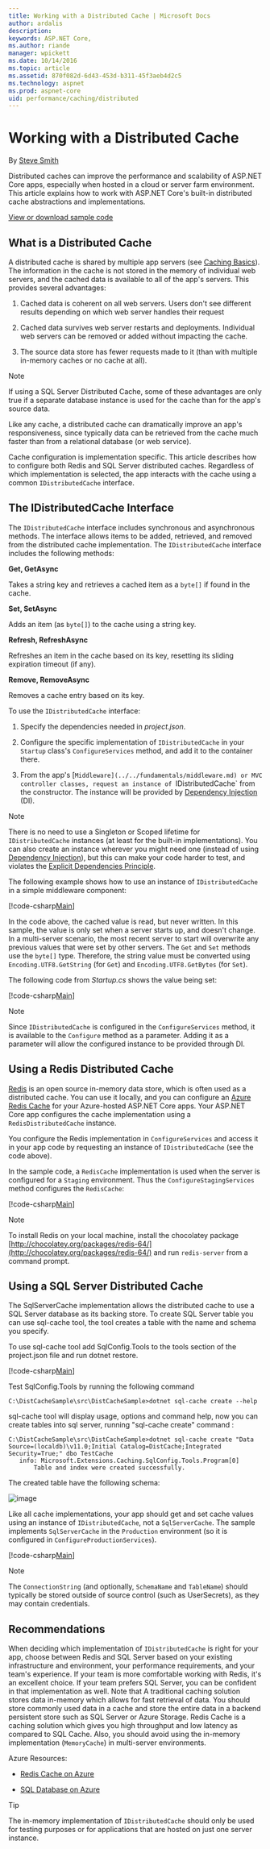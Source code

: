 ```yaml
---
title: Working with a Distributed Cache | Microsoft Docs
author: ardalis
description: 
keywords: ASP.NET Core,
ms.author: riande
manager: wpickett
ms.date: 10/14/2016
ms.topic: article
ms.assetid: 870f082d-6d43-453d-b311-45f3aeb4d2c5
ms.technology: aspnet
ms.prod: aspnet-core
uid: performance/caching/distributed
---
```

# Working with a Distributed Cache

By [Steve Smith](http://ardalis.com)

Distributed caches can improve the performance and scalability of ASP.NET Core apps, especially when hosted in a cloud or server farm environment. This article explains how to work with ASP.NET Core's built-in distributed cache abstractions and implementations.

[View or download sample code](https://github.com/aspnet/Docs/tree/master/aspnetcore/performance/caching/distributed/sample)

## What is a Distributed Cache

A distributed cache is shared by multiple app servers (see [Caching Basics](memory.md#caching-basics)). The information in the cache is not stored in the memory of individual web servers, and the cached data is available to all of the app's servers. This provides several advantages:

1. Cached data is coherent on all web servers. Users don't see different results depending on which web server handles their request

2. Cached data survives web server restarts and deployments. Individual web servers can be removed or added without impacting the cache.

3. The source data store has fewer requests made to it (than with multiple in-memory caches or no cache at all).

> [!NOTE]
> If using a SQL Server Distributed Cache, some of these advantages are only true if a separate database instance is used for the cache than for the app's source data.

Like any cache, a distributed cache can dramatically improve an app's responsiveness, since typically data can be retrieved from the cache much faster than from a relational database (or web service).

Cache configuration is implementation specific. This article describes how to configure both Redis and SQL Server distributed caches. Regardless of which implementation is selected, the app interacts with the cache using a common `IDistributedCache` interface.

## The IDistributedCache Interface

The `IDistributedCache` interface includes synchronous and asynchronous methods. The interface allows items to be added, retrieved, and removed from the distributed cache implementation. The `IDistributedCache` interface includes the following methods:

**Get, GetAsync**

Takes a string key and retrieves a cached item as a `byte[]` if found in the cache.

**Set, SetAsync**

Adds an item (as `byte[]`) to the cache using a string key.

**Refresh, RefreshAsync**

Refreshes an item in the cache based on its key, resetting its sliding expiration timeout (if any).

**Remove, RemoveAsync**

Removes a cache entry based on its key.

To use the `IDistributedCache` interface:

   1. Specify the dependencies needed in *project.json*.

   2. Configure the specific implementation of `IDistributedCache` in your `Startup` class's `ConfigureServices` method, and add it to the container there.

   3. From the app's [`Middleware](../../fundamentals/middleware.md) or MVC controller classes, request an instance of `IDistributedCache` from the constructor. The instance will be provided by [Dependency Injection](../../fundamentals/dependency-injection.md) (DI).

> [!NOTE]
> There is no need to use a Singleton or Scoped lifetime for `IDistributedCache` instances (at least for the built-in implementations). You can also create an instance wherever you might need one (instead of using [Dependency Injection](../../fundamentals/dependency-injection.md)), but this can make your code harder to test, and violates the [Explicit Dependencies Principle](http://deviq.com/explicit-dependencies-principle/).

The following example shows how to use an instance of `IDistributedCache` in a simple middleware component:

[!code-csharp[Main](./distributed/sample/src/DistCacheSample/StartTimeHeader.cs?highlight=15,18,21,27,28,29,30,31)]

In the code above, the cached value is read, but never written. In this sample, the value is only set when a server starts up, and doesn't change. In a multi-server scenario, the most recent server to start will overwrite any previous values that were set by other servers. The `Get` and `Set` methods use the `byte[]` type. Therefore, the string value must be converted using `Encoding.UTF8.GetString` (for `Get`) and `Encoding.UTF8.GetBytes` (for `Set`).

The following code from *Startup.cs* shows the value being set:

[!code-csharp[Main](./distributed/sample/src/DistCacheSample/Startup.cs?highlight=2,4,5,6&range=58-66)]

> [!NOTE]
> Since `IDistributedCache` is configured in the `ConfigureServices` method, it is available to the `Configure` method as a parameter. Adding it as a parameter will allow the configured instance to be provided through DI.

## Using a Redis Distributed Cache

[Redis](http://redis.io) is an open source in-memory data store, which is often used as a distributed cache. You can use it locally, and you can configure an [Azure Redis Cache](https://azure.microsoft.com/en-us/services/cache/) for your Azure-hosted ASP.NET Core apps. Your ASP.NET Core app configures the cache implementation using a `RedisDistributedCache` instance.

You configure the Redis implementation in `ConfigureServices` and access it in your app code by requesting an instance of `IDistributedCache` (see the code above).

In the sample code, a `RedisCache` implementation is used when the server is configured for a `Staging` environment. Thus the `ConfigureStagingServices` method configures the `RedisCache`:

[!code-csharp[Main](./distributed/sample/src/DistCacheSample/Startup.cs?highlight=8,9,10,11,12,13&range=27-40)]

> [!NOTE]
> To install Redis on your local machine, install the chocolatey package [http://chocolatey.org/packages/redis-64/](http://chocolatey.org/packages/redis-64/) and run `redis-server` from a command prompt.

## Using a SQL Server Distributed Cache

The SqlServerCache implementation allows the distributed cache to use a SQL Server database as its backing store. To create SQL Server table you can use sql-cache tool, the tool creates a table with the name and schema you specify.

To use sql-cache tool add SqlConfig.Tools to the tools section of the project.json file and run dotnet restore.

[!code-csharp[Main](./distributed/sample/src/DistCacheSample/project.json?highlight=6&range=14-20)]

Test SqlConfig.Tools by running the following command

```none
C:\DistCacheSample\src\DistCacheSample>dotnet sql-cache create --help
   ```

sql-cache tool  will display usage, options and command help, now you can create tables into sql server, running "sql-cache create" command :

```none
C:\DistCacheSample\src\DistCacheSample>dotnet sql-cache create "Data Source=(localdb)\v11.0;Initial Catalog=DistCache;Integrated Security=True;" dbo TestCache
   info: Microsoft.Extensions.Caching.SqlConfig.Tools.Program[0]
       Table and index were created successfully.
   ```

The created table have the following schema:

![image](distributed/_static/SqlServerCacheTable.png)

Like all cache implementations, your app should get and set cache values using an instance of `IDistributedCache`, not a `SqlServerCache`. The sample implements `SqlServerCache` in the `Production` environment (so it is configured in `ConfigureProductionServices`).

[!code-csharp[Main](./distributed/sample/src/DistCacheSample/Startup.cs?highlight=7,8,9,10,11,12&range=42-56)]

> [!NOTE]
> The `ConnectionString` (and optionally, `SchemaName` and `TableName`) should typically be stored outside of source control (such as UserSecrets), as they may contain credentials.

## Recommendations

When deciding which implementation of `IDistributedCache` is right for your app, choose between Redis and SQL Server based on your existing infrastructure and environment, your performance requirements, and your team's experience. If your team is more comfortable working with Redis, it's an excellent choice. If your team prefers SQL Server, you can be confident in that implementation as well. Note that A traditional caching solution stores data in-memory which allows for fast retrieval of data. You should store commonly used data in a cache and store the entire data in a backend persistent store such as SQL Server or Azure Storage. Redis Cache is a caching solution which gives you high throughput and low latency as compared to SQL Cache. Also, you should avoid using the in-memory implementation (`MemoryCache`) in multi-server environments.

Azure Resources:

* [Redis Cache on Azure](https://azure.microsoft.com/en-us/documentation/services/redis-cache/)

* [SQL Database on Azure](https://azure.microsoft.com/en-us/documentation/services/sql-database/)

>[!TIP]
> The in-memory implementation of `IDistributedCache` should only be used for testing purposes or for applications that are hosted on just one server instance.
